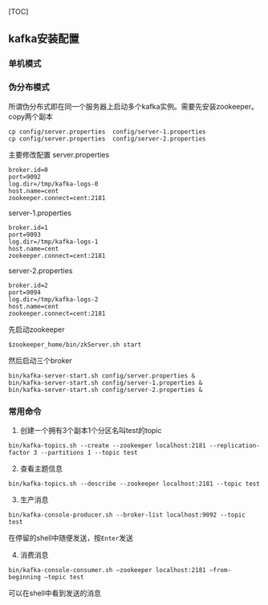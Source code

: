 [TOC]
## kafka安装配置
### 单机模式

### 伪分布模式
所谓伪分布式即在同一个服务器上启动多个kafka实例。需要先安装zookeeper。
copy两个副本
```
cp config/server.properties  config/server-1.properties
cp config/server.properties  config/server-2.properties
```
主要修改配置
server.properties
```
broker.id=0
port=9092
log.dir=/tmp/kafka-logs-0
host.name=cent
zookeeper.connect=cent:2181
```
server-1.properties
```
broker.id=1
port=9093
log.dir=/tmp/kafka-logs-1
host.name=cent
zookeeper.connect=cent:2181
```
server-2.properties
```
broker.id=2
port=9094
log.dir=/tmp/kafka-logs-2
host.name=cent
zookeeper.connect=cent:2181
```

先启动zookeeper
```
$zookeeper_home/bin/zkServer.sh start
```
然后启动三个broker
```
bin/kafka-server-start.sh config/server.properties &
bin/kafka-server-start.sh config/server-1.properties &
bin/kafka-server-start.sh config/server-2.properties &
```

### 常用命令
1. 创建一个拥有3个副本1个分区名叫test的topic
```
bin/kafka-topics.sh --create --zookeeper localhost:2181 --replication-factor 3 --partitions 1 --topic test
```

2. 查看主题信息
```
bin/kafka-topics.sh --describe --zookeeper localhost:2181 --topic test
```

3. 生产消息
```
bin/kafka-console-producer.sh --broker-list localhost:9092 --topic test
```
在停留的shell中随便发送，按`Enter`发送

4. 消费消息
```
bin/kafka-console-consumer.sh –zookeeper localhost:2181 –from-beginning –topic test
```
可以在shell中看到发送的消息
